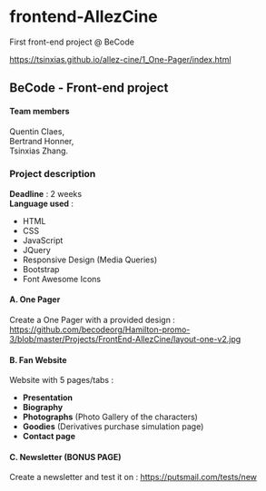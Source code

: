 # frontend-AllezCine
First front-end project @ BeCode

https://tsinxias.github.io/allez-cine/1_One-Pager/index.html

## BeCode - Front-end project

#### Team members

Quentin Claes,  
Bertrand Honner,  
Tsinxias Zhang.  


### Project description

**Deadline** : 2 weeks  
**Language used** :  
- HTML
- CSS
- JavaScript
- JQuery
- Responsive Design (Media Queries)
- Bootstrap
- Font Awesome Icons


#### A. One Pager

Create a One Pager with a provided design : https://github.com/becodeorg/Hamilton-promo-3/blob/master/Projects/FrontEnd-AllezCine/layout-one-v2.jpg  


#### B. Fan Website

Website with 5 pages/tabs :  
- **Presentation**
- **Biography**
- **Photographs** (Photo Gallery of the characters)
- **Goodies** (Derivatives purchase simulation page)
- **Contact page**


#### C. Newsletter (BONUS PAGE)  

Create a newsletter and test it on :  https://putsmail.com/tests/new
